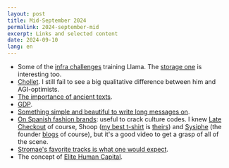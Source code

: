 ```yaml
---
layout: post
title: Mid-September 2024
permalink: 2024-september-mid
excerpt: Links and selected content
date: 2024-09-10
lang: en
---
```


- Some of the [infra challenges](https://engineering.fb.com/2024/06/12/data-infrastructure/training-large-language-models-at-scale-meta/) training Llama. The [storage one](https://youtu.be/S9c27b-jD0c?si=HD4HyPwyGv1ja0nq) is interesting too.
- [Chollet](https://youtu.be/nL9jEy99Nh0?si=cL6Qycgspsdl9ddM). I still fail to see a big qualitative difference between him and AGI-optimists.
- [The importance of ancient texts](https://worksinprogress.co/issue/doom-scrolling/).
- [GDP](https://x.com/cremieuxrecueil/status/1832588128084730334).
- [Something simple and beautiful to write long messages on](https://blank.page/).
- [On Spanish fashion brands](https://youtu.be/E38FdK0FSP8?si=yhm4luIgtToTy4gl): useful to crack culture codes. I knew [Late Checkout](https://latecheckoutissalifestyle.com/) of course, Shoop ([my best t-shirt](https://www.shoopclothing.com/shoop-ss17-tchaikovsky-tour-tee-front/) is [theirs](https://www.shoopclothing.com/shoop-ss17-tchaikovsky-tour-tee-back/)) and [Sysiphe](https://www.iamsisyphe.com/) (the founder [blogs](https://champan.substack.com/) of course), but it's a good video to get a grasp of all of the scene.
- [Stromae's favorite tracks is what one would expect](https://open.spotify.com/playlist/654sBgqNixQiw3Ctn0S8ro?dlsi=8012bf0fe0cb4274&nd=1).
- The concept of [Elite Human Capital](https://www.richardhanania.com/p/elite-human-capital-is-not-just-iq).